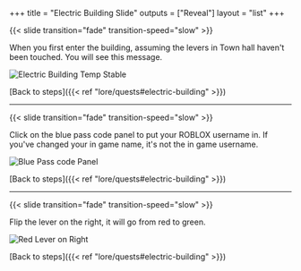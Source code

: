 +++
title = "Electric Building Slide"
outputs = ["Reveal"]
layout = "list"
+++


{{< slide transition="fade" transition-speed="slow" >}}

When you first enter the building, assuming the levers in Town hall haven't been touched. You will see this message.

![Electric Building Temp Stable](/images/bh/electric-building-temp-stable.jpg)

[Back to steps]({{< ref "lore/quests#electric-building" >}})


---

{{< slide transition="fade" transition-speed="slow" >}}

Click on the blue pass code panel to put your ROBLOX username in. If you've changed your in game name, it's not the in game username.

![Blue Pass code Panel](/images/bh/electric-building-blue-passcode.jpg)

[Back to steps]({{< ref "lore/quests#electric-building" >}})


---

{{< slide transition="fade" transition-speed="slow" >}}

Flip the lever on the right, it will go from red to green.

![Red Lever on Right](/images/bh/electric-building-right-lever.jpg)

[Back to steps]({{< ref "lore/quests#electric-building" >}})
